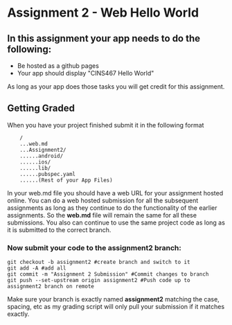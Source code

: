 # Assignment 2 - Web Hello World

## In this assignment your app needs to do the following:

* Be hosted as a github pages
* Your app should display "CINS467 Hello World"

As long as your app does those tasks you will get credit for this assignment.

## Getting Graded

When you have your project finished submit it in the following format

```
    /
    ...web.md
    ...Assignment2/
    ......android/
    ......ios/
    ......lib/
    ......pubspec.yaml
    ......(Rest of your App Files)
```
In your web.md file you should have a web URL for your assignment hosted online. You can do a web hosted submission for all the subsequent assignments as long as they continue to do the functionality of the earlier assignments. So the **web.md** file will remain the same for all these submissions. You also can continue to use the same project code as long as it is submitted to the correct branch. 

### Now submit your code to the **assignment2** branch:

```
git checkout -b assignment2 #create branch and switch to it
git add -A #add all
git commit -m "Assignment 2 Submission" #Commit changes to branch
git push --set-upstream origin assignment2 #Push code up to assignment2 branch on remote
```

Make sure your branch is exactly named **assignment2** matching the case, spacing, etc as my grading script will only pull your submission if it matches exactly.
